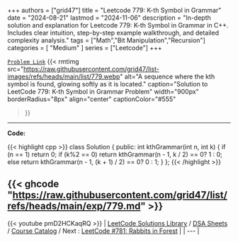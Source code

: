
+++
authors = ["grid47"]
title = "Leetcode 779: K-th Symbol in Grammar"
date = "2024-08-21"
lastmod = "2024-11-06"
description = "In-depth solution and explanation for Leetcode 779: K-th Symbol in Grammar in C++. Includes clear intuition, step-by-step example walkthrough, and detailed complexity analysis."
tags = ["Math","Bit Manipulation","Recursion"]
categories = [
    "Medium"
]
series = ["Leetcode"]
+++



[`Problem Link`](https://leetcode.com/problems/k-th-symbol-in-grammar/description/)
{{< rmtimg 
    src="https://raw.githubusercontent.com/grid47/list-images/refs/heads/main/list/779.webp" 
    alt="A sequence where the kth symbol is found, glowing softly as it is located."
    caption="Solution to LeetCode 779: K-th Symbol in Grammar Problem"
    width="900px"
    borderRadius="8px"
    align="center" 
    captionColor="#555"
>}}
---
**Code:**

{{< highlight cpp >}}
class Solution {
public:
    int kthGrammar(int n, int k) {
        if (n == 1)   return 0;
        if (k%2 == 0) return kthGrammar(n - 1,       k / 2) == 0? 1 : 0;
        else          return kthGrammar(n - 1, (k + 1) / 2) == 0? 0 : 1;
    }
};
{{< /highlight >}}

{{< ghcode "https://raw.githubusercontent.com/grid47/list/refs/heads/main/exp/779.md" >}}
---
{{< youtube pmD2HCKaqRQ >}}
| [LeetCode Solutions Library](https://grid47.xyz/leetcode/) / [DSA Sheets](https://grid47.xyz/sheets/) / [Course Catalog](https://grid47.xyz/courses/) / Next : [LeetCode #781: Rabbits in Forest](https://grid47.xyz/leetcode/solution-781-rabbits-in-forest/) |
| --- |
